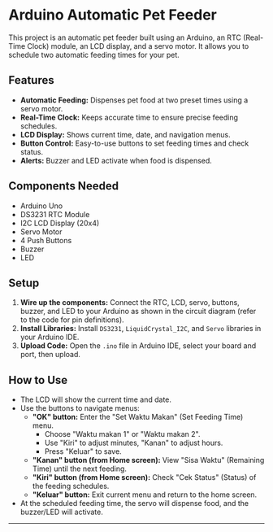 # Arduino Automatic Pet Feeder

This project is an automatic pet feeder built using an Arduino, an RTC (Real-Time Clock) module, an LCD display, and a servo motor. It allows you to schedule two automatic feeding times for your pet.

## Features

* **Automatic Feeding:** Dispenses pet food at two preset times using a servo motor.
* **Real-Time Clock:** Keeps accurate time to ensure precise feeding schedules.
* **LCD Display:** Shows current time, date, and navigation menus.
* **Button Control:** Easy-to-use buttons to set feeding times and check status.
* **Alerts:** Buzzer and LED activate when food is dispensed.

## Components Needed

* Arduino Uno
* DS3231 RTC Module
* I2C LCD Display (20x4)
* Servo Motor
* 4 Push Buttons
* Buzzer
* LED

## Setup

1.  **Wire up the components:** Connect the RTC, LCD, servo, buttons, buzzer, and LED to your Arduino as shown in the circuit diagram (refer to the code for pin definitions).
2.  **Install Libraries:** Install `DS3231`, `LiquidCrystal_I2C`, and `Servo` libraries in your Arduino IDE.
3.  **Upload Code:** Open the `.ino` file in Arduino IDE, select your board and port, then upload.

## How to Use

* The LCD will show the current time and date.
* Use the buttons to navigate menus:
    * **"OK" button:** Enter the "Set Waktu Makan" (Set Feeding Time) menu.
        * Choose "Waktu makan 1" or "Waktu makan 2".
        * Use "Kiri" to adjust minutes, "Kanan" to adjust hours.
        * Press "Keluar" to save.
    * **"Kanan" button (from Home screen):** View "Sisa Waktu" (Remaining Time) until the next feeding.
    * **"Kiri" button (from Home screen):** Check "Cek Status" (Status) of the feeding schedules.
    * **"Keluar" button:** Exit current menu and return to the home screen.
* At the scheduled feeding time, the servo will dispense food, and the buzzer/LED will activate.

---
